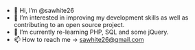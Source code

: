 - 👋 Hi, I’m @sawhite26
- 👀 I’m interested in improving my development skills as well as contributing to an open source project.
- 🌱 I’m currently re-learning PHP, SQL and some jQuery.
- 📫 How to reach me -> sawhite26@gmail.com

<!---
sawhite26/sawhite26 is a ✨ special ✨ repository because its `README.md` (this file) appears on your GitHub profile.
You can click the Preview link to take a look at your changes.
--->
